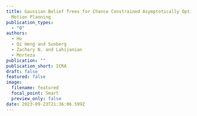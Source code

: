 ```yaml
---
title: Gaussian Belief Trees for Chance Constrained Asymptotically Optimal
  Motion Planning
publication_types:
  - "0"
authors:
  - Ho
  - Qi Heng and Sunberg
  - Zachary N. and Lahijanian
  - Morteza
publication: ""
publication_short: ICRA
draft: false
featured: false
image:
  filename: featured
  focal_point: Smart
  preview_only: false
date: 2023-09-23T21:36:06.599Z
---
```

